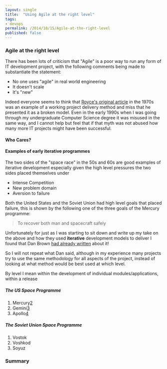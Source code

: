 ```yaml
---
layout: single
title:  "Using Agile at the right level"
tags:
- devops
permalink: /2014/10/15/Agile-at-the-right-level
published: false
---
```



### Agile at the right level

There has been lots of criticism that "Agile" is a poor way to run any form of IT development project, with the following comments being made to substantiate the statement:

* No one uses "agile" in real world engineering
* It doesn't scale
* It's "new"

Indeed everyone seems to think that [Royce's original article][1] in the 1970s was an example of a working project delivery method and miss that he presented it as a broken model. Even in the early 1990s when I was going through my undergraduate Computer Science degree it was misused in the same way, and I cannot help but feel that if that myth was not abused how many more IT projects might have been successful.

#### Who Cares?



#### Examples of early iterative programmes

The two sides of the "space race" in the 50s and 60s are good examples of iterative development especially given the high level pressures the two sides placed themselves under

* Intense Competition
* New problem domain
* Aversion to failure

Both the United States and the Soviet Union had high level goals that placed failure, this is shown by the following one of the three goals of the Mercury programme:

> To recover both man and spacecraft safely

Unfortunately for just as I was starting to sit down and write up my take on the above and how they used **iterative** development models to deliver I found that Dan Brown [had already written][5] about it!

So I will not repeat what Dan said, although in my experience many projects try to use the same methodology for all aspects of the project, instead of looking at what method would be best used at which level.

By level I mean within the development of individual modules/applications, within a release
##### The US Space Programme

1. Mercury[2]
2. Gemini[3]
3. Apollo[4]

##### The Soviet Union Space Programme

1. Vostok
2. Voshkod
3. Soyuz


### Summary

[1]: http://leadinganswers.typepad.com/leading_answers/files/original_waterfall_paper_winston_royce.pdf
[2]: http://www.nasa.gov/mission_pages/mercury/missions/goals.html
[3]: http://www.nasa.gov/mission_pages/gemini
[4]: http://www.nasa.gov/mission_pages/apollo/missions
[5]: http://blogs.ripple-rock.com/danbrown/CommentView,guid,c3c82d1c-ab22-49f8-a63f-3d2f2e81ccc7.aspx
